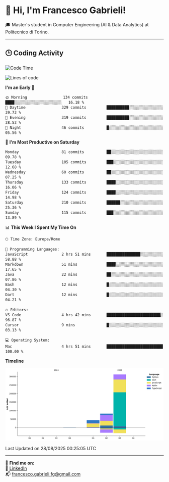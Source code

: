 # 👋 Hi, I'm Francesco Gabrieli!

🎓 Master's student in Computer Engineering (AI & Data Analytics) at Politecnico di Torino.  

---

## 🕒 Coding Activity

<!--START_SECTION:waka-->
![Code Time](http://img.shields.io/badge/Code%20Time-125%20hrs%2026%20mins-blue)

![Lines of code](https://img.shields.io/badge/From%20Hello%20World%20I%27ve%20Written-437.0%20thousand%20lines%20of%20code-blue)

**I'm an Early 🐤** 

```text
🌞 Morning                134 commits         ████░░░░░░░░░░░░░░░░░░░░░   16.18 % 
🌆 Daytime                329 commits         ██████████░░░░░░░░░░░░░░░   39.73 % 
🌃 Evening                319 commits         ██████████░░░░░░░░░░░░░░░   38.53 % 
🌙 Night                  46 commits          █░░░░░░░░░░░░░░░░░░░░░░░░   05.56 % 
```
📅 **I'm Most Productive on Saturday** 

```text
Monday                   81 commits          ██░░░░░░░░░░░░░░░░░░░░░░░   09.78 % 
Tuesday                  105 commits         ███░░░░░░░░░░░░░░░░░░░░░░   12.68 % 
Wednesday                60 commits          ██░░░░░░░░░░░░░░░░░░░░░░░   07.25 % 
Thursday                 133 commits         ████░░░░░░░░░░░░░░░░░░░░░   16.06 % 
Friday                   124 commits         ████░░░░░░░░░░░░░░░░░░░░░   14.98 % 
Saturday                 210 commits         ██████░░░░░░░░░░░░░░░░░░░   25.36 % 
Sunday                   115 commits         ███░░░░░░░░░░░░░░░░░░░░░░   13.89 % 
```


📊 **This Week I Spent My Time On** 

```text
🕑︎ Time Zone: Europe/Rome

💬 Programming Languages: 
JavaScript               2 hrs 51 mins       ███████████████░░░░░░░░░░   58.88 % 
Markdown                 51 mins             ████░░░░░░░░░░░░░░░░░░░░░   17.65 % 
Java                     22 mins             ██░░░░░░░░░░░░░░░░░░░░░░░   07.86 % 
Bash                     12 mins             █░░░░░░░░░░░░░░░░░░░░░░░░   04.30 % 
Dart                     12 mins             █░░░░░░░░░░░░░░░░░░░░░░░░   04.21 % 

🔥 Editors: 
VS Code                  4 hrs 42 mins       ████████████████████████░   96.87 % 
Cursor                   9 mins              █░░░░░░░░░░░░░░░░░░░░░░░░   03.13 % 

💻 Operating System: 
Mac                      4 hrs 51 mins       █████████████████████████   100.00 % 
```

**Timeline**

![Lines of Code chart](https://raw.githubusercontent.com/francescogabrieli/francescogabrieli/main/assets/bar_graph.png)


 Last Updated on 28/08/2025 00:25:05 UTC
<!--END_SECTION:waka-->


---



🔗 **Find me on:**  
💼 [LinkedIn](https://www.linkedin.com/in/francesco-gabrieli)  
📬 francesco.gabrieli.fg@gmail.com  



